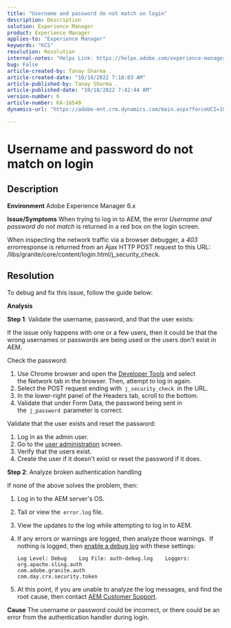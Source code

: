 ```yaml
---
title: "Username and password do not match on login"
description: Description
solution: Experience Manager
product: Experience Manager
applies-to: "Experience Manager"
keywords: "KCS"
resolution: Resolution
internal-notes: "Helpx Link: https://helpx.adobe.com/experience-manager/kb/user-name-and-password-do-not-match-on-login.html"
bug: False
article-created-by: Tanay Sharma .
article-created-date: "10/18/2022 7:18:03 AM"
article-published-by: Tanay Sharma .
article-published-date: "10/18/2022 7:42:44 AM"
version-number: 6
article-number: KA-16549
dynamics-url: "https://adobe-ent.crm.dynamics.com/main.aspx?forceUCI=1&pagetype=entityrecord&etn=knowledgearticle&id=aa107f00-b54e-ed11-bba2-0022480868ff"

---
```

# Username and password do not match on login

## Description

<b>Environment</b>
Adobe Experience Manager 6.x


<b>Issue/Symptoms</b>
When trying to log in to AEM, the error *Username and password do not match* is returned in a red box on the login screen.

When inspecting the network traffic via a browser debugger, a *403 error*response is returned from an Ajax HTTP POST request to this URL:
 /libs/granite/core/content/login.html/j_security_check.


## Resolution


To debug and fix this issue, follow the guide below:

<b>Analysis</b>

<b>Step 1</b>: Validate the username, password, and that the user exists:

If the issue only happens with one or a few users, then it could be that the wrong usernames or passwords are being used or the users don't exist in AEM.

Check the password:

1. Use Chrome browser and open the [Developer Tools](https://developer.chrome.com/devtools) and select the Network tab in the browser. Then, attempt to log in again.
2. Select the POST request ending with` j_security_check `in the URL.
3. In the lower-right panel of the Headers tab, scroll to the bottom.
4. Validate that under Form Data, the password being sent in the` j_password `parameter is correct.


Validate that the user exists and reset the password:

1. Log in as the admin user.
2. Go to the [user administration](https://docs.adobe.com/content/help/en/experience-manager-65/administering/home.html?topic=/experience-manager/6-5/sites/administering/morehelp/security.ug.js) screen.
3. Verify that the users exist.
4. Create the user if it doesn't exist or reset the password if it does.


<b>Step 2</b>: Analyze broken authentication handling

If none of the above solves the problem, then:

1. Log in to the AEM server's OS.
2. Tail or view the` error.log` file.
3. View the updates to the log while attempting to log in to AEM.
4. If any errors or warnings are logged, then analyze those warnings.  If nothing is logged, then [enable a debug log](https://docs.adobe.com/content/help/en/experience-manager-65/deploying/configuring/configure-logging.html) with these settings:

    


    ```
    Log Level: Debug    Log File: auth-debug.log    Loggers:    org.apache.sling.auth
    com.adobe.granite.auth
    com.day.crx.security.token
    ```
5. At this point, if you are unable to analyze the log messages, and find the root cause, then contact [AEM Customer Support](https://experienceleague.adobe.com/?support-solution=Experience+Manager#support).



<b>Cause</b>
The username or password could be incorrect, or there could be an error from the authentication handler during login.


